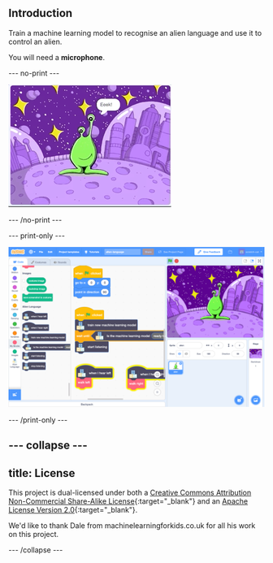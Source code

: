## Introduction

Train a machine learning model to recognise an alien language and use it to control an alien. 

You will need a **microphone**.

--- no-print ---

![Alien moving left and right to new words, Eeek and Bop](images/journey.gif)

--- /no-print ---

--- print-only ---

![Overview of entire Scratch project](images/test-new-blocks.png)

--- /print-only ---

--- collapse ---
---
title: License
---

This project is dual-licensed under both a [Creative Commons Attribution Non-Commercial Share-Alike License](http://creativecommons.org/licenses/by-nc-sa/4.0/){:target="_blank"} and an [Apache License Version 2.0](http://www.apache.org/licenses/LICENSE-2.0){:target="_blank"}.

We'd like to thank Dale from machinelearningforkids.co.uk for all his work on this project.

--- /collapse ---





